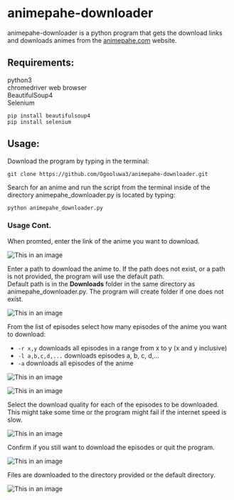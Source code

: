 # animepahe-downloader
animepahe-downloader is a python program that gets the download links and downloads animes from the [animepahe.com](https://animepahe.com) website.

## Requirements:
python3  
chromedriver web browser  
BeautifulSoup4  
Selenium  

```
pip install beautifulsoup4
pip install selenium
```

## Usage:
Download the program by typing in the terminal:  
```
git clone https://github.com/Ogooluwa3/animepahe-downloader.git
```  

Search for an anime and run the script from the terminal inside of the directory animepahe_downloader.py is located by typing:  
```
python animepahe_downloader.py  
```

### Usage Cont.
When promted, enter the link of the anime you want to download.

![This in an image](https://github.com/Ogooluwa3/animepahe-downloader/blob/master/Screenshots/1.png)

Enter a path to download the anime to. If the path does not exist, or a path is not provided, the program will use the default path.  
Default path is in the **Downloads** folder in the same directory as animepahe_downloader.py. The program will create folder if one does not exist.

![This in an image](https://github.com/Ogooluwa3/animepahe-downloader/blob/master/Screenshots/2.png)

From the list of episodes select how many episodes of the anime you want to download:  
- ``` -r x,y ``` downloads all episodes in a range from x to y (x and y inclusive)  
- ``` -l a,b,c,d,... ``` downloads episodes a, b, c, d,...  
- ``` -a ``` downloads all episodes of the anime  

![This in an image](https://github.com/Ogooluwa3/animepahe-downloader/blob/master/Screenshots/3.png)

![This in an image](https://github.com/Ogooluwa3/animepahe-downloader/blob/master/Screenshots/4.png)

Select the download quality for each of the episodes to be downloaded.  
This might take some time or the program might fail if the internet speed is slow.

![This in an image](https://github.com/Ogooluwa3/animepahe-downloader/blob/master/Screenshots/5.png)

Confirm if you still want to download the episodes or quit the program.  

![This in an image](https://github.com/Ogooluwa3/animepahe-downloader/blob/master/Screenshots/6.png)

Files are downloaded to the directory provided or the default directory.

![This in an image](https://github.com/Ogooluwa3/animepahe-downloader/blob/master/Screenshots/7.png)

